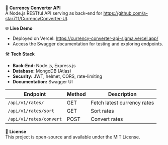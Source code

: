 🚀 **Currency Converter API**  
A Node.js RESTful API serving as back-end for https://github.com/a-star711/CurrencyConverter-UI.

🌐 **Live Demo**  
- Deployed on Vercel: https://currency-converter-api-sigma.vercel.app/
- Access the Swagger documentation for testing and exploring endpoints.

🛠 **Tech Stack**  
- **Back-End:** Node.js, Express.js  
- **Database:** MongoDB (Atlas)  
- **Security:** JWT, helmet, CORS, rate-limiting  
- **Documentation:** Swagger UI  


| **Endpoint**              | **Method** | **Description**               
|---------------------------|------------|-------------------------------
| `/api/v1/rates/`          | GET        | Fetch latest currency rates           
| `/api/v1/rates/sort`      | GET        | Sort rates       
| `/api/v1/rates/convert`   | POST       | Convert rates        



📄 **License**  
This project is open-source and available under the MIT License.
